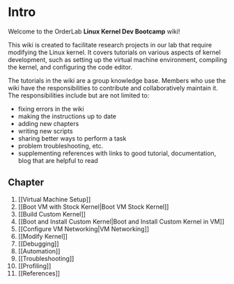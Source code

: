 # Intro

Welcome to the OrderLab **Linux Kernel Dev Bootcamp** wiki!

This wiki is created to facilitate research projects in our lab that require modifying the Linux kernel. 
It covers tutorials on various aspects of kernel development, such as setting up the virtual machine environment, compiling the kernel, and configuring the code editor.

The tutorials in the wiki are a group knowledge base. Members who use the wiki have the responsibilities to contribute and collaboratively maintain it. The responsibilities include but are not limited to:

* fixing errors in the wiki
* making the instructions up to date
* adding new chapters
* writing new scripts
* sharing better ways to perform a task
* problem troubleshooting, etc.
* supplementing references with links to good tutorial, documentation, blog that are helpful to read


## Chapter

1. [[Virtual Machine Setup]]
2. [[Boot VM with Stock Kernel|Boot VM Stock Kernel]]
3. [[Build Custom Kernel]]
4. [[Boot and Install Custom Kernel|Boot and Install Custom Kernel in VM]]
5. [[Configure VM Networking|VM Networking]]
6. [[Modify Kernel]]
7. [[Debugging]]
8. [[Automation]]
9. [[Troubleshooting]]
10. [[Profiling]]
11. [[References]]
